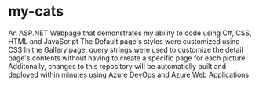 # my-cats
An ASP.NET Webpage that demonstrates my ability to code using C#, CSS, HTML and JavaScript
The Default page's styles were customized using CSS
In the Gallery page, query strings were used to customize the detail page's contents without having to create a specific page for each picture
Additonally, changes to this repository will be automaticlly built and deployed within minutes using Azure DevOps and Azure Web   Applications
